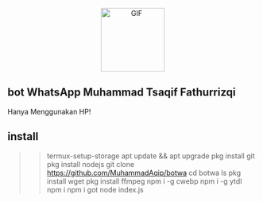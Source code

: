 <p align="center">
<img src="https://media.giphy.com/media/4dM1U76aAQ3dbE6bc3/giphy.gif" alt="GIF" width="128" height="128"/>

## bot WhatsApp Muhammad Tsaqif Fathurrizqi
Hanya Menggunakan HP!
## install 
>> termux-setup-storage
>> apt update && apt upgrade
>> pkg install git
>> pkg install nodejs
>> git clone https://github.com/MuhammadAqip/botwa
>> cd botwa
>> ls
>> pkg install wget
>> pkg install ffmpeg
>> npm i -g cwebp
>> npm i -g ytdl
>> npm i
>> npm i got
>> node index.js
